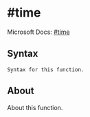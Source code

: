 ---
---

# \#time

Microsoft Docs: [\#time](https://docs.microsoft.com/en-us/powerquery-m/sharptime)

## Syntax

```
Syntax for this function.
```

## About

About this function.


